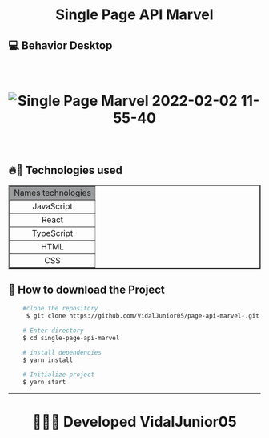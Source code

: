 <h1 align="center">
    Single  Page API Marvel
</h1>


## 💻 Behavior Desktop
<br />
<h1 align="center">

![Single Page Marvel 2022-02-02 11-55-40](https://user-images.githubusercontent.com/84291331/152178586-8b6d7629-cdc3-4105-a460-d114e97172b1.gif)

</h1>
<br />


## 🔥🚀 Technologies used

<table align="center" border="2" width="250px">
    <tr bgColor="#9a9b9c">
        <td align="center">Names technologies</td>
    </tr>
    <tr>
        <td align="center">JavaScript</td>
    </tr>
        <tr>
        <td align="center">React</td>
    </tr>
        <tr>
        <td align="center">TypeScript</td>
    </tr>
    <tr>
        <td align="center">HTML</td>
    </tr>
    <tr>
        <td align="center">CSS</td>
    </tr>

</table>

## 📂 How to download the Project


```bash 
    #clone the repository
     $ git clone https://github.com/VidalJunior05/page-api-marvel-.git
    
    # Enter directory
    $ cd single-page-api-marvel

    # install dependencies
    $ yarn install

    # Initialize project
    $ yarn start
``` 

--- 

<h1 align="center">
👩‍💻🔰 Developed VidalJunior05
</h1>